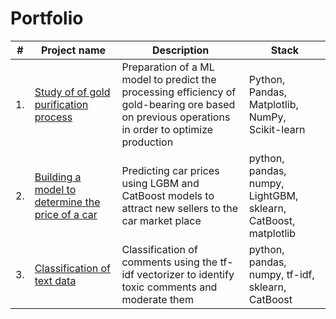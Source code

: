 # Portfolio



| #    | Project name                | Description                                                     | Stack|
| ---- | ------------------------------------------------------------ | ------------------------------------------------------------ | ------------------------------------------------------------ |
| 1.   | [Study of of gold purification process](https://github.com/aq2003/Portfolio/tree/main/) | Preparation of a ML model to predict the processing efficiency of gold-bearing ore based on previous operations in order to optimize production | Python, Pandas, Matplotlib, NumPy, Scikit-learn |
| 2.   | [Building a model to determine the price of a car](https://github.com/aq2003/Portfolio/tree/main/Taxi%20Service) | Predicting car prices using LGBM and CatBoost models to attract new sellers to the car market place | python, pandas, numpy, LightGBM, sklearn, CatBoost, matplotlib |
| 3.   | [Classification of text data](https://github.com/aq2003/Portfolio/tree/main/Analyzing%20Texts) | Classification of comments using the tf-idf vectorizer to identify toxic comments and moderate them | python, pandas, numpy, tf-idf, sklearn, CatBoost |
